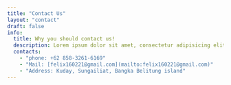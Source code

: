 ```yaml
---
title: "Contact Us"
layout: "contact"
draft: false
info: 
  title: Why you should contact us!
  description: Lorem ipsum dolor sit amet, consectetur adipisicing elit. Velit recusandae voluptates doloremque veniam temporibus porro culpa ipsa, nisi soluta minima saepe laboriosam debitis nesciunt.
  contacts: 
    - "phone: +62 858-3261-6169"
    - "Mail: [felix160221@gmail.com](mailto:felix160221@gmail.com)"
    - "Address: Kuday, Sungailiat, Bangka Belitung island"
---
```

